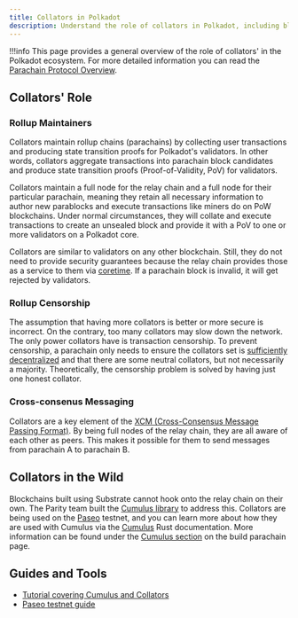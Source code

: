 ```yaml
---
title: Collators in Polkadot
description: Understand the role of collators in Polkadot, including block production, state transition proofs, and cross-chain messaging.
---
```


!!!info
    This page provides a general overview of the role of collators' in the Polkadot ecosystem. For more detailed information you can read the [Parachain Protocol Overview](./learn-parachains-protocol.md).

## Collators' Role

### Rollup Maintainers

Collators maintain rollup chains (parachains) by collecting user transactions and producing state transition proofs for Polkadot's validators. In other words, collators aggregate transactions into parachain block candidates and produce state transition
proofs (Proof-of-Validity, PoV) for validators.

Collators maintain a full node for the relay chain and a full node for their particular parachain, meaning they retain all necessary information to author new parablocks and execute transactions like miners do on PoW blockchains. Under normal circumstances, they
will collate and execute transactions to create an unsealed block and provide it with a PoV to one or more validators on a Polkadot core.

Collators are similar to validators on any other blockchain. Still, they do not need to provide security
guarantees because the relay chain provides those as a service to them via [coretime](./learn-agile-coretime.md). If a parachain block is invalid, it will get
rejected by validators.

### Rollup Censorship

The assumption that having more collators is better or more secure is incorrect. On the contrary, too many collators may slow down the network. The only power collators have is transaction censorship. To prevent censorship, a parachain only needs to ensure the collators set is [sufficiently decentralized](../general/web3-and-polkadot.md#decentralization) and that there are some neutral
collators, but not necessarily a majority. Theoretically, the censorship problem is solved by
having just one honest collator.

### Cross-consenus Messaging

Collators are a key element of the [XCM (Cross-Consensus Message Passing Format)](learn-xcm.md). By
being full nodes of the relay chain, they are all aware of each other as peers. This makes it
possible for them to send messages from parachain A to parachain B.

## Collators in the Wild

Blockchains built using Substrate cannot hook onto the relay chain on their own. The
Parity team built the
[Cumulus library](https://github.com/paritytech/polkadot-sdk/tree/master/cumulus/) to address this.
Collators are being used on the [Paseo](https://docs.polkadot.com/develop/parachains/testing/) testnet,
and you can learn more about how they are used with Cumulus via the
[Cumulus](https://paritytech.github.io/polkadot-sdk/master/polkadot_sdk_docs/polkadot_sdk/cumulus/index.html)
Rust documentation. More information can be found under the
[Cumulus section](https://docs.polkadot.com/develop/parachains/intro-polkadot-sdk/#cumulus) on the build parachain page.

## Guides and Tools

- [Tutorial covering Cumulus and Collators](https://docs.polkadot.com/develop/toolkit/parachains/spawn-chains/zombienet/get-started/)
- [Paseo testnet guide](https://docs.polkadot.com/develop/parachains/testing/)
